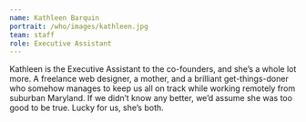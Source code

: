 ```yaml
---
name: Kathleen Barquin
portrait: /who/images/kathleen.jpg
team: staff
role: Executive Assistant
---
```


Kathleen is the Executive Assistant to the co-founders, and she’s a whole lot more. A freelance web designer, a mother, and a brilliant get-things-doner who somehow manages to keep us all on track while working remotely from suburban Maryland. If we didn’t know any better, we’d assume she was too good to be true. Lucky for us, she’s both.